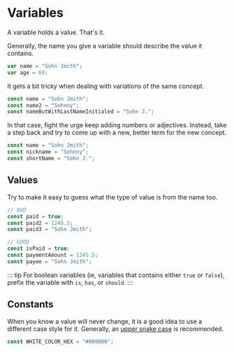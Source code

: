 # Variables

A variable holds a value. That's it.

Generally, the name you give a variable should describe the value it
contains.

```js
var name = "Sohn Jmith";
var age = 69;
```

It gets a bit tricky when dealing with variations of the same concept.

```js
const name = "Sohn Jmith";
const name2 = "Sohnny";
const nameButWithLastNameInitialed = "Sohn J.";
```

In that case, fight the urge keep adding numbers or adjectives.
Instead, take a step back and try to come up with a new, better term
for the new concept.

```js
const name = "Sohn Jmith";
const nickname = "Sohnny";
const shortName = "Sohn J.";
```

## Values

Try to make it easy to guess what the type of value is from the name
too.

```js
// BAD
const paid = true;
const paid2 = 1245.5;
const paid3 = "Sohn Jmith";

// GOOD
const isPaid = true;
const paymentAmount = 1245.5;
const payee = "Sohn Jmith";
```

::: tip
For boolean variables (ie, variables that contains either `true` or
`false`), prefix the variable with `is`, `has`, or `should`.
:::

## Constants

When you know a value will never change, it is a good idea to use a
different case style for it. Generally, an
[upper snake case](/case-styles/snake-case.html#upper-snake-case) is
recommended.

```js
const WHITE_COLOR_HEX = "#000000";
```

